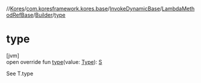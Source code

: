 //[Kores](../../../../../index.md)/[com.koresframework.kores.base](../../../index.md)/[InvokeDynamicBase](../../index.md)/[LambdaMethodRefBase](../index.md)/[Builder](index.md)/[type](type.md)

# type

[jvm]\
open override fun [type](type.md)(value: [Type](https://docs.oracle.com/javase/8/docs/api/java/lang/reflect/Type.html)): [S](index.md)

See T.type
